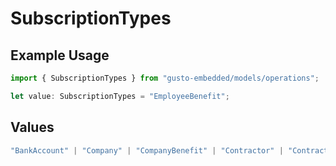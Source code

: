 # SubscriptionTypes

## Example Usage

```typescript
import { SubscriptionTypes } from "gusto-embedded/models/operations";

let value: SubscriptionTypes = "EmployeeBenefit";
```

## Values

```typescript
"BankAccount" | "Company" | "CompanyBenefit" | "Contractor" | "ContractorPayment" | "Employee" | "EmployeeBenefit" | "EmployeeJobCompensation" | "ExternalPayroll" | "Form" | "Location" | "Notification" | "Payroll" | "PaySchedule" | "Signatory"
```